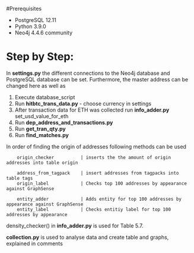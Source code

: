 #Prerequisites
 - PostgreSQL 12.11 
 - Python 3.9.0
 - Neo4j 4.4.6 community

# Step by Step:

In **settings.py** the different connections to the Neo4j database and PostgreSQL database can be set. 
Furthermore, the master address can be changed here as well as 



1. Execute database_script
2. Run **hitbtc_trans_data.py** - choose currency in settings
3. After transaction data for ETH was collected run **info_adder.py** set_usd_value_for_eth    
4. Run **dep_address_and_transactions.py** 
5. Run **get_tran_qty.py**
6. Run **find_matches.py**


In order of finding the origin of addresses following methods can be used
      
        origin_checker          | inserts the the amount of origin addresses into table origin
    
        address_from_tagpack    | insert addresses from tagpacks into table tags
        origin_label            | Checks top 100 addresses by appearance against GraphSense
    
        entity_adder            | Adds entity for top 100 addresses by appearance against GraphSense
        entity_label            | Checks entitiy label for top 100 addresses by appearance
    
        


density_checker() in **info_adder.py** is used for Table 5.7.

**collection.py** is used to analyse data and create table and graphs, explained in comments